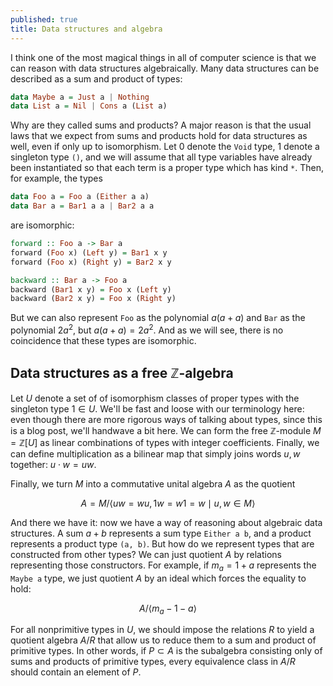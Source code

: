 ```yaml
---
published: true
title: Data structures and algebra
---
```


I think one of the most magical things in all of computer science is that we can reason with data structures algebraically. Many data structures can be described as a sum and product of types:

```haskell
data Maybe a = Just a | Nothing
data List a = Nil | Cons a (List a)
```

Why are they called sums and products? A major reason is that the usual laws that we expect from sums and products hold for data structures as well, even if only up to isomorphism. Let $0$ denote the `Void` type, $1$ denote a singleton type `()`, and we will assume that all type variables have already been instantiated so that each term is a proper type which has kind `*`. Then, for example, the types

```haskell
data Foo a = Foo a (Either a a)
data Bar a = Bar1 a a | Bar2 a a
```

are isomorphic:

```haskell
forward :: Foo a -> Bar a
forward (Foo x) (Left y) = Bar1 x y
forward (Foo x) (Right y) = Bar2 x y

backward :: Bar a -> Foo a
backward (Bar1 x y) = Foo x (Left y)
backward (Bar2 x y) = Foo x (Right y)
```

But we can also represent `Foo` as the polynomial $a(a + a)$ and `Bar` as the polynomial $2a^2$, but $a(a+a) = 2a^2$. And as we will see, there is no coincidence that these types are isomorphic.

## Data structures as a free $\mathbb{Z}$-algebra
Let $U$ denote a set of of isomorphism classes of proper types with the singleton type $1 \in U$. We'll be fast and loose with our terminology here: even though there are more rigorous ways of talking about types, since this is a blog post, we'll handwave a bit here. We can form the free $\mathbb{Z}$-module $M = \mathbb{Z}[U]$ as linear combinations of types with integer coefficients. Finally, we can define multiplication as a bilinear map that simply joins words $u, w$ together: $u \cdot w = uw$.

Finally, we turn $M$ into a commutative unital algebra $A$ as the quotient

$$
A = M/\langle uw = wu, 1w = w1 = w \mid u, w \in M \rangle
$$

And there we have it: now we have a way of reasoning about algebraic data structures. A sum $a + b$ represents a sum type `Either a b`, and a product represents a product type `(a, b)`. But how do we represent types that are constructed from other types? We can just quotient $A$ by relations representing those constructors. For example, if $m_a = 1 + a$ represents the `Maybe a` type, we just quotient $A$ by an ideal which forces the equality to hold:

$$
A/\langle m_a - 1 - a \rangle
$$

For all nonprimitive types in $U$, we should impose the relations $R$ to yield a quotient algebra $A/R$ that allow us to reduce them to a sum and product of primitive types. In other words, if $P \subset A$ is the subalgebra consisting only of sums and products of primitive types, every equivalence class in $A/R$ should contain an element of $P$.
